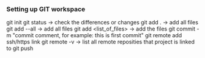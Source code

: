 ### Setting up GIT workspace
git init
git status -> check the differences or changes
git add . -> add all files
git add --all -> add all files
git add <list_of_files> -> add the files
git commit -m "commit comment, for example: this is first commit"
git remote add ssh/https link
git remote -v -> list all remote reposities that project is linked to
git push

